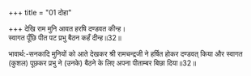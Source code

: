 +++
title = "01 दोहा"

+++
देखि राम मुनि आवत हरषि दण्डवत कीन्ह।  
स्वागत पूँछि पीत पट प्रभु बैठन कहँ दीन्ह॥32॥  

भावार्थ:-सनकादि मुनियों को आते देखकर श्री रामचन्द्रजी ने हर्षित होकर दण्डवत्‌ किया और स्वागत (कुशल) पूछकर प्रभु ने (उनके) बैठने के लिए अपना पीताम्बर बिछा दिया॥32॥  




